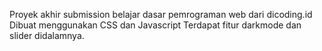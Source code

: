 Proyek akhir submission belajar dasar pemrograman web dari dicoding.id
Dibuat menggunakan CSS dan Javascript
Terdapat fitur darkmode dan slider didalamnya.
